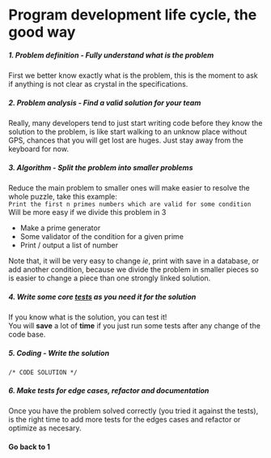 # Program development life cycle, the good way

##### 1. Problem definition - Fully understand what is the **problem**
First we better know exactly what is the problem, this is the moment to ask if anything is not clear as crystal in the specifications.

##### 2. Problem analysis - Find a valid **solution** for your team
Really, many developers tend to just start writing code before they know the solution to the problem, is like start walking to an unknow place without GPS, chances that you will get lost are huges. Just stay away from the keyboard for now.

##### 3. Algorithm - **Split** the problem into **smaller** problems
Reduce the main problem to smaller ones will make easier to resolve the whole puzzle, take this example:  
`Print the first n primes numbers which are valid for some condition`   
Will be more easy if we divide this problem in 3
- Make a prime generator
- Some validator of the condition for a given prime
- Print / output a list of number
 
Note that, it will be very easy to change *ie*, print with save in a database, or add another condition, because we divide the problem in smaller pieces so is easier to change a piece than one strongly linked solution.

##### 4. Write some core [tests](https://en.wikipedia.org/wiki/Test-driven_development) as you need it for the solution  
If you know what is the solution, you can test it!  
You will **save** a lot of **time** if you just run some tests after any change of the code base. 

##### 5. Coding - Write the solution
`/* CODE SOLUTION */ `

##### 6. Make tests for edge cases, refactor and documentation
Once you have the problem solved correctly (you tried it against the tests), is the right time to add more tests for the edges cases and refactor or optimize as necesary.


#### Go back to 1
